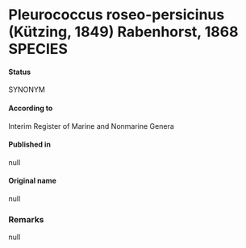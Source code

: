 # Pleurococcus roseo-persicinus (Kützing, 1849) Rabenhorst, 1868 SPECIES

#### Status
SYNONYM

#### According to
Interim Register of Marine and Nonmarine Genera

#### Published in
null

#### Original name
null

### Remarks
null